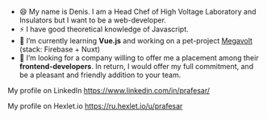 <!--
**prafesar/prafesar** is a ✨ _special_ ✨ repository because its `README.md` (this file) appears on your GitHub profile.

Here are some ideas to get you started:

- 🔭 I’m currently working on pet-project [Megavolt](https://prafesar-labs.web.app/) (stack: Firebase + Nuxt)
- 🌱 I’m currently learning Vue.js
- 👯 I’m looking for a company willing to offer me a placement among their developers. In return, I would offer my full commitment, and be a pleasant and friendly addition to your team. 
- 🤔 I’m looking for help with ...
- 💬 Ask me about ...
- 📫 How to reach me: ...
- 😄 Pronouns: ...
- ⚡ Fun fact: ...
-->
- 😄 My name is Denis. I am a Head Chef of High Voltage Laboratory and Insulators but I want to be a web-developer. 
- ⚡ I have good theoretical knowledge of Javascript. 
- 🌱 I’m currently learning **Vue.js** and working on а pet-project [Megavolt](https://prafesar-labs.web.app/) (stack: Firebase + Nuxt)
- 👯 I’m looking for a company willing to offer me a placement among their **frontend-developers**. In return, I would offer my full commitment, and be a pleasant and friendly addition to your team. 

My profile on LinkedIn https://www.linkedin.com/in/prafesar/

My profile on Hexlet.io https://ru.hexlet.io/u/prafesar
